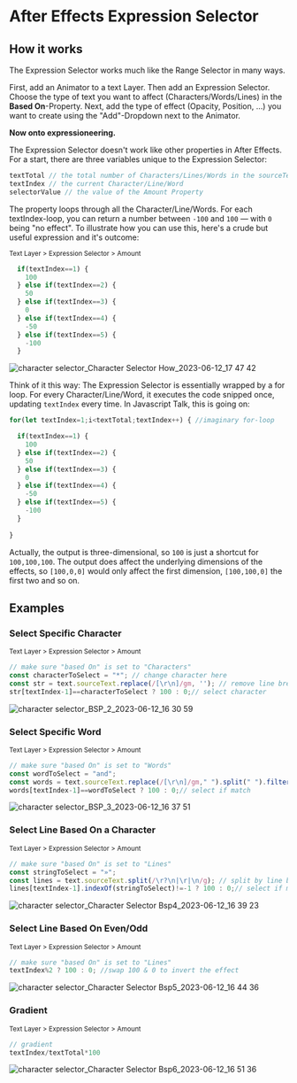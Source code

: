 # After Effects Expression Selector


## How it works

The Expression Selector works much like the Range Selector in many ways.

First, add an Animator to a text Layer. Then add an Expression Selector.
Choose the type of text you want to affect (Characters/Words/Lines) in the **Based On**-Property.
Next, add the type of effect (Opacity, Position, ...) you want to create using the "Add"-Dropdown next to the Animator.

**Now onto expressioneering.**

The Expression Selector doesn't work like other properties in After Effects.
For a start, there are three variables unique to the Expression Selector:
```javascript
textTotal // the total number of Characters/Lines/Words in the sourceText property
textIndex // the current Character/Line/Word
selectorValue // the value of the Amount Property
```

The property loops through all the Character/Line/Words. For each textIndex-loop, you can return a number between `-100` and `100` — with `0` being "no effect".
To illustrate how you can use this, here's a crude but useful expression and it's outcome:

<sub>Text Layer > Expression Selector > Amount</sub>
```javascript
  if(textIndex==1) {
    100
  } else if(textIndex==2) {
    50
  } else if(textIndex==3) {
    0
  } else if(textIndex==4) {
    -50
  } else if(textIndex==5) {
    -100
  }

```
![character selector_Character Selector How_2023-06-12_17 47 42](https://github.com/simonheimbuchner/expressionSelector/assets/20266941/38a2692b-3cc7-4adf-af0f-add5247c9414)

Think of it this way: The Expression Selector is essentially wrapped by a for loop. For every Character/Line/Word, it executes the code snipped once, updating `textIndex` every time. In Javascript Talk, this is going on:
```Javascript
for(let textIndex=1;i<textTotal;textIndex++) { //imaginary for-loop

  if(textIndex==1) {
    100
  } else if(textIndex==2) {
    50
  } else if(textIndex==3) {
    0
  } else if(textIndex==4) {
    -50
  } else if(textIndex==5) {
    -100
  }
  
}
```

Actually, the output is three-dimensional, so `100` is just a shortcut for `100,100,100`.
The output does affect the underlying dimensions of the effects, so `[100,0,0]` would only affect the first dimension, `[100,100,0]` the first two and so on.



## Examples

### Select Specific Character
<sub>Text Layer > Expression Selector > Amount</sub>
```javascript
// make sure "based On" is set to "Characters"
const characterToSelect = "*"; // change character here
const str = text.sourceText.replace(/[\r\n]/gm, ''); // remove line breaks
str[textIndex-1]==characterToSelect ? 100 : 0;// select character
```
![character selector_BSP_2_2023-06-12_16 30 59](https://github.com/simonheimbuchner/expressionSelector/assets/20266941/95332c96-aa95-497b-b0a1-dd5cc4d62ef3)

### Select Specific Word
<sub>Text Layer > Expression Selector > Amount</sub>
```javascript
// make sure "based On" is set to "Words"
const wordToSelect = "and";
const words = text.sourceText.replace(/[\r\n]/gm," ").split(" ").filter(n => n); // split into words 
words[textIndex-1]==wordToSelect ? 100 : 0;// select if match
```

![character selector_BSP_3_2023-06-12_16 37 51](https://github.com/simonheimbuchner/expressionSelector/assets/20266941/9967f98f-2650-4edf-9d18-aa0c2cf9ea2d)

### Select Line Based On a Character
<sub>Text Layer > Expression Selector > Amount</sub>
```javascript
// make sure "based On" is set to "Lines"
const stringToSelect = "»";
const lines = text.sourceText.split(/\r?\n|\r|\n/g); // split by line break
lines[textIndex-1].indexOf(stringToSelect)!=-1 ? 100 : 0;// select if match
```
![character selector_Character Selector Bsp4_2023-06-12_16 39 23](https://github.com/simonheimbuchner/expressionSelector/assets/20266941/77bba7b1-0a1d-4f66-9d59-961637c6a793)

### Select Line Based On Even/Odd
<sub>Text Layer > Expression Selector > Amount</sub>
```javascript
// make sure "based On" is set to "Lines"
textIndex%2 ? 100 : 0; //swap 100 & 0 to invert the effect
```
![character selector_Character Selector Bsp5_2023-06-12_16 44 36](https://github.com/simonheimbuchner/expressionSelector/assets/20266941/2ee3e9de-c5ef-42dd-a0de-dcead4dd5e93)

### Gradient
<sub>Text Layer > Expression Selector > Amount</sub>
```javascript
// gradient
textIndex/textTotal*100
```
![character selector_Character Selector Bsp6_2023-06-12_16 51 36](https://github.com/simonheimbuchner/expressionSelector/assets/20266941/4c426c6d-fea1-4930-ba55-48827e9207b1)
